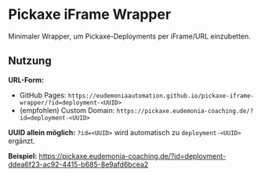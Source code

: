 # Pickaxe iFrame Wrapper

Minimaler Wrapper, um Pickaxe-Deployments per iFrame/URL einzubetten.

## Nutzung

**URL-Form:**
- GitHub Pages: `https://eudemoniaautomation.github.io/pickaxe-iframe-wrapper/?id=deployment-<UUID>`
- (empfohlen) Custom Domain: `https://pickaxe.eudemonia-coaching.de/?id=deployment-<UUID>`

**UUID allein möglich:** `?id=<UUID>` wird automatisch zu `deployment-<UUID>` ergänzt.

**Beispiel:**
https://pickaxe.eudemonia-coaching.de/?id=deployment-ddea6f23-ac92-4415-b685-8e9afd6bcea2
